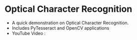 # Optical Character Recognition
- A quick demonstration on Optical Character Recognition.
- Includes PyTesseract and OpenCV applications
- YouTube Video : 
